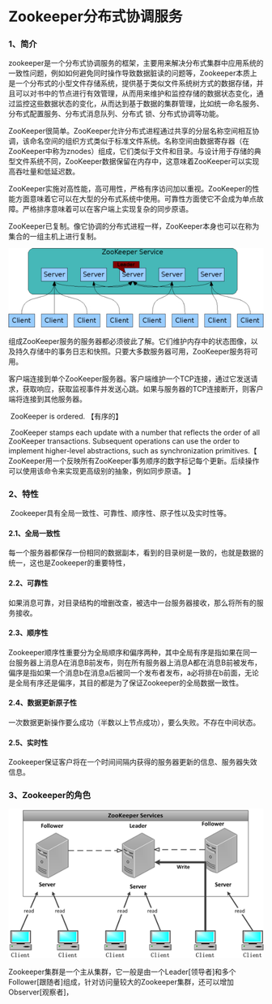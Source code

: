 # Zookeeper分布式协调服务

### 1、简介

​		zookeeper是一个分布式协调服务的框架，主要用来解决分布式集群中应用系统的一致性问题，例如如何避免同时操作导致数据脏读的问题等，Zookeeper本质上是一个分布式的小型文件存储系统，提供基于类似文件系统树方式的数据存储，并且可以对书中的节点进行有效管理，从而用来维护和监控存储的数据状态变化，通过监控这些数据状态的变化，从而达到基于数据的集群管理，比如统一命名服务、分布式配置服务、分布式消息队列、分布式 锁、分布式协调等功能。

​		ZooKeeper很简单。ZooKeeper允许分布式进程通过共享的分层名称空间相互协调，该命名空间的组织方式类似于标准文件系统。名称空间由数据寄存器（在ZooKeeper中称为znodes）组成，它们类似于文件和目录。与设计用于存储的典型文件系统不同，ZooKeeper数据保留在内存中，这意味着ZooKeeper可以实现高吞吐量和低延迟数。

​		ZooKeeper实施对高性能，高可用性，严格有序访问加以重视。ZooKeeper的性能方面意味着它可以在大型的分布式系统中使用。可靠性方面使它不会成为单点故障。严格排序意味着可以在客户端上实现复杂的同步原语。

​		ZooKeeper已复制。像它协调的分布式进程一样，ZooKeeper本身也可以在称为集合的一组主机上进行复制。

![](images\Hadoop-zkservice.jpg)



​		组成ZooKeeper服务的服务器都必须彼此了解。它们维护内存中的状态图像，以及持久存储中的事务日志和快照。只要大多数服务器可用，ZooKeeper服务将可用。

​		客户端连接到单个ZooKeeper服务器。客户端维护一个TCP连接，通过它发送请求，获取响应，获取监视事件并发送心跳。如果与服务器的TCP连接断开，则客户端将连接到其他服务器。

​		ZooKeeper is ordered. 【有序的】

​		ZooKeeper stamps each update with a number that reflects the order of all ZooKeeper transactions. Subsequent operations can use the order to implement higher-level abstractions, such as synchronization primitives.【 ZooKeeper用一个反映所有ZooKeeper事务顺序的数字标记每个更新。后续操作可以使用该命令来实现更高级别的抽象，例如同步原语。 】

### 2、特性

​		Zookeeper具有全局一致性、可靠性、顺序性、原子性以及实时性等。

#### 2.1、全局一致性

​		每一个服务器都保存一份相同的数据副本，看到的目录树是一致的，也就是数据的统一，这也是Zookeeper的重要特性，

#### 2.2、可靠性

​		如果消息可靠，对目录结构的增删改查，被选中一台服务器接收，那么将所有的服务接收。

#### 2.3、顺序性

​		Zookeeper顺序性重要分为全局顺序和偏序两种，其中全局有序是指如果在同一台服务器上消息A在消息B前发布，则在所有服务器上消息A都在消息B前被发布，偏序是指如果一个消息b在消息a后被同一个发布者发布，a必将排在b前面，无论是全局有序还是偏序，其目的都是为了保证Zookeeper的全局数据一致性。

#### 2.4、数据更新原子性

​		一次数据更新操作要么成功（半数以上节点成功），要么失败。不存在中间状态。

#### 2.5、实时性

​		Zookeeper保证客户将在一个时间间隔内获得的服务器更新的信息、服务器失效信息。

### 3、Zookeeper的角色

![](images/Hadoop-zknamespace角色.png)

​		Zookeeper集群是一个主从集群，它一般是由一个Leader[领导者]和多个Follower[跟随者]组成，针对访问量较大的Zookeeper集群，还可以增加Observer[观察者]，

